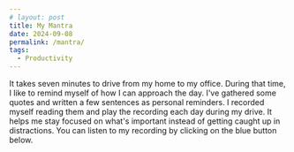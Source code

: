 ```yaml
---
# layout: post
title: My Mantra
date: 2024-09-08
permalink: /mantra/
tags:
  - Productivity
---
```


It takes seven minutes to drive from my home to my office. During that time, I like to remind myself of how I can approach the day. I've gathered some quotes and written a few sentences as personal reminders. I recorded myself reading them and play the recording each day during my drive. It helps me stay focused on what's important instead of getting caught up in distractions. You can listen to my recording by clicking on the blue button below.

<head>
    <title>Play Button Example</title>
    <style>
        #playButton {
            background-color: #007BFF; /* Blue background */
            border: none; /* No borders */
            color: white; /* White text */
            padding: 10px 15px; /* Some padding */
            text-align: center; /* Centered text */
            text-decoration: none; /* No underline */
            display: inline-block; /* Inline block element */
            font-size: 16px; /* Some font size */
            margin: 4px 2px; /* Some margin */
            cursor: pointer; /* Pointer/hand icon */
            border-radius: 10px; /* Slightly rounded corners */
        }

        #playButton:before {
            content: "▶"; /* Unicode play symbol */
            font-size: 20px; /* Larger icon size */
        }
    </style>
</head>
<body>
    <audio id="myAudio">
        <source src="/files/audio/mantra.mp3" type="audio/mpeg">
        Your browser does not support the audio element.
    </audio>
    <button id="playButton" onclick="playAudio()">Cheng's Mantra</button>
    <script>
        function playAudio() {
            var audio = document.getElementById("myAudio");
            audio.play();
        }
    </script>
</body>

- Anicca, Sankara, Aware, Equanimity, Act out of love.[^fn1] – *The Discourse Summaries* by S.N. Goenka
- You are carrying in your mind the insane burden of a hundred things that you will or may have to do in the future instead of focusing your attention on the one thing that you can do now. — *The Power of Now* by Eckhart Tolle
- Lack of time is lack of priority.
- Ask myself, **Can I surpass myself from yesterday? Can I surpass someone facing similar problems now**. I am a competitive person, this line of thinking would help me stay motivated to choose the way I feel proud of myself.
- This run, even if it brings on heatstroke, will give me peace of mind tonight in that all-important ten minutes before I fall asleep. I now live for that ten minutes. I’m all about that ten minutes. I’ve been cheered by thousands, booed by thousands, but **nothing feels as bad as the booing inside your own head during those ten minutes before you fall asleep**. — *Open* by Andre Agassi
- **The entire internet is in a sense pornographic, a deliverer of a constant excitement that we have no innate capacity to resist**, a seducer that leads us down paths that for the most part do nothing to answer our real needs. — *How to think more about sex* by Alain de Botton
- From this moment I am prepared to control whatever personality awakes in me each day. **I will master my moods through positive action** and when I master my moods I will control my destiny. — *The Greatest Salesman in the World* by Og Mandino
- Start the day with office door half open so that I know I need to focus instead of mindlessly do something that I feel embarrassed/regret about. An alternative is to **make Internet and open office door hand-in-hand**; I'll open the office door before I access Internet. I'll disconnect before I close my office door.
- Schedule activities that I feel excited: Marathon, basketball, movies.
- **Unplug the Ethernet and schedule blocks to use Internet during the day: before l leaving my office for home.**
- Remember about the story of two monks:[^1] **forgiveness and letting go.**
- Focus on now so that I don't have to regret in the future.
- When I have to digress, do something that I always want to do: read discrete choice. Read python book.
- **I will get research lean by investing daily time into research. I will become better at doing research by doing more research. I will get better at saying no to temptations by saying no to temptations.**
- Visualize how a 10-year older Cheng would guide current me. When we are not watched or listened, we feel less motivated.
- **MAP: motivation, Ability, Prompt. Setup my environment (Prompt), mentally and physically, to improve my productivity.** – Fogg Behavior Model
- I can spend less time on youtube by fixing the time that I will use the Internet per day. The prompt of using youtube is very strong.
- Allow myself to rest instead of waiting for my body and mind to protest and procrastinate.
- When there is urge to digress, take a deep breath for 5 minutes and get back to the goals of now.
- **Start small, I did not go to YouTube/Porn to watch 5 hours, I just want to take a small peek. The same motivational trick works for research/work as well.**
- **See YouTube, Porn, wechat, facebook, twitter as red lights to stop because they are my escape routine. I can replace them with healthy coping strategies: take a nap, meditate, take a walk. Reading other things might be a distraction as well.**
- Be mindful about the tricks that my mind plays with me: my work is meaningless, let's escape to porn/youtube/singing/racing etc. **This is Resistance in the form of denial.**
- Let go of the idea of being perfect. I need to start small and show up in working on my problems. Done is better than perfect. 
- The reason why I want to digress is because I am tired, however, watching YouTube would only make it worse.
- **I can try put phone aside (in the car) for better concentration during work in office**
- Harmful behaviors like using porn cause pleasure chemicals to release in unnatural ways and at unhealthy levels. [^2]
- It's very similar to alcohol and tobacco addiction where we feel disgusted at the beginning. But we gradually get used to it and feeling need to use it.
- Addiction like porn are escape excuses for discomfort in life.
- Porn would hijack my reward system in the brain, which diminish my ability to enjoy regular things in life.
- The Latin root for "addiction" is dictator
- **From simply taking images/videos/words in through the eyes, the media acts as the porn drug's distributor.**
- As porn becomes the solution to dealing with discomforts of life, it can actually become the cause of stress rather than a relief from it.
- Celebrate my own progress and imagine more about the rewarding life without porn
- In some sense, addiction is just one version of laziness/Resistance. I do need to fight all versions of laziness/Resistance together.
- Simply avoiding porn won't cut it since the light source (passion of doing some meaningful things) is the solution to remove the darkness of porn completely.

[^1]: Two Monks

    > A senior monk and a junior monk were traveling together. At one point, they came to a river with a strong current. As the monks were preparing to cross the river, they saw a very young and beautiful woman also attempting to cross. The young woman asked if they could help her cross to the other side.
    >
    > The two monks glanced at one another because they had taken vows not to touch a woman.
    >
    > Then, without a word, the older monk picked up the woman, carried her across the river, placed her gently on the other side, and carried on his journey.
    >
    > The younger monk couldn’t believe what had just happened. After rejoining his companion, he was speechless, and an hour passed without a word between them.
    >
    > Two more hours passed, then three, finally the younger monk could contain himself no longer, and blurted out “As monks, we are not permitted a woman, how could you then carry that woman on your shoulders?”
    >
    > The older monk looked at him and replied, “Brother, I set her down on the other side of the river, why are you still carrying her?”

[^2]: Many of the ideas about porn come from the book *Fortify A Step Toward Recovery*

[^fn1]: These are my own summary of the Vipassana meditation. Anicca means change; Sankara means react, which is the source of our misery. 